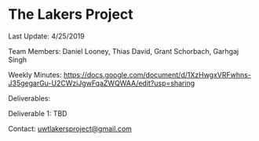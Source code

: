 # The Lakers Project

Last Update: 4/25/2019

Team Members: Daniel Looney, Thias David, Grant Schorbach, Garhgaj Singh

Weekly Minutes: https://docs.google.com/document/d/1XzHwgxVRFwhns-J35gegarGu-U2CWziJgwFqaZWQWAA/edit?usp=sharing

Deliverables:

Deliverable 1: TBD

Contact: uwtlakersproject@gmail.com
